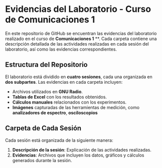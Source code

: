 # Evidencias del Laboratorio - Curso de Comunicaciones 1 
En este repositorio de GitHub se encuentran las evidencias del laboratorio realizado en el curso de **Comunicaciones 1** **. Cada carpeta contiene una descripción detallada de las actividades realizadas en cada sesión del laboratorio, así como las evidencias correspondientes.

## Estructura del Repositorio

El laboratorio está dividido en **cuatro sesiones**, cada una organizada en **dos subpartes**. Las evidencias en cada carpeta incluyen:

- Archivos utilizados en **GNU Radio**.
- **Tablas de Excel** con los resultados obtenidos.
- **Cálculos manuales** relacionados con los experimentos.
- **Imágenes** capturadas de las herramientas de medición, como **analizadores de espectro**, **osciloscopios**
## Carpeta de Cada Sesión

Cada sesión está organizada de la siguiente manera:

1. **Descripción de la sesión**: Explicación de las actividades realizadas.
2. **Evidencias**: Archivos que incluyen los datos, gráficos y cálculos generados durante la sesión.

